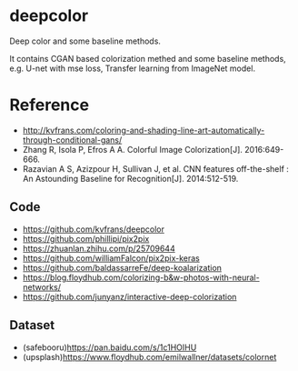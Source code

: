 # deepcolor
Deep color and some baseline methods.

It contains CGAN based colorization methed and some baseline methods, e.g. U-net with mse loss, Transfer learning from ImageNet model.

# Reference
- http://kvfrans.com/coloring-and-shading-line-art-automatically-through-conditional-gans/
- Zhang R, Isola P, Efros A A. Colorful Image Colorization[J]. 2016:649-666.
- Razavian A S, Azizpour H, Sullivan J, et al. CNN features off-the-shelf : An Astounding Baseline for Recognition[J]. 2014:512-519.
## Code
- https://github.com/kvfrans/deepcolor
- https://github.com/phillipi/pix2pix
- https://zhuanlan.zhihu.com/p/25709644 
- https://github.com/williamFalcon/pix2pix-keras
- https://github.com/baldassarreFe/deep-koalarization
- https://blog.floydhub.com/colorizing-b&w-photos-with-neural-networks/
- https://github.com/junyanz/interactive-deep-colorization
## Dataset
- (safebooru)https://pan.baidu.com/s/1c1HOIHU
- (upsplash)https://www.floydhub.com/emilwallner/datasets/colornet
